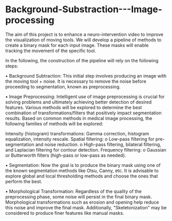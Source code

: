 # Background-Substraction---Image-processing
The aim of this project is to enhance a neuro-intervention video to improve the visualization of moving tools. We will develop a pipeline of methods to create a binary mask for each input image. These masks will enable tracking the movement of the specific tool.


In the following, the construction of the pipeline will rely on the following steps:

• Background Subtraction:
This initial step involves producing an image with the moving tool + noise. It is necessary to remove the noise before proceeding to segmentation, known as preprocessing.

• Image Preprocessing:
Intelligent use of image preprocessing is crucial for solving problems and ultimately achieving better detection of desired features. Various methods will be explored to determine the best combination of transformations/filters that positively impact segmentation results.
Based on common methods in medical image processing, the following families of methods will be explored:

Intensity (histogram) transformations: Gamma correction, histogram equalization, intensity rescale.
Spatial filtering:
o Low-pass filtering for pre-segmentation and noise reduction.
o High-pass filtering, bilateral filtering, and Laplacian filtering for contour detection.
Frequency filtering:
o Gaussian or Butterworth filters (high-pass or low-pass as needed).

• Segmentation:
Now the goal is to produce the binary mask using one of the known segmentation methods like Otsu, Canny, etc. It is advisable to explore global and local thresholding methods and choose the ones that perform the best.

• Morphological Transformation:
Regardless of the quality of the preprocessing phase, some noise will persist in the final binary mask. Morphological transformations such as erosion and opening help reduce this noise and improve the final mask. Additionally, "Skeletonization" may be considered to produce finer features like manual masks.
